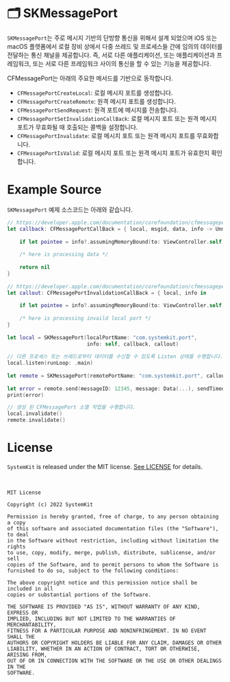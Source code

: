 # 🗂 SKMessagePort

`SKMessagePort`는 주로 메시지 기반의 단방향 통신을 위해서 설계 되었으며 iOS 또는 macOS 플렛폼에서 로컬 장비 상에서 다중 쓰레드 및 프로세스들 간에 임의의 데이터를 전달하는 통신 채널을 제공합니다. 즉, 서로 다른 애플리케이션, 또는 애플리케이션과 프레임워크, 또는 서로 다른 프레임워크 사이의 통신을 할 수 있는 기능을 제공합니다.

</p>

CFMessagePort는 아래의 주요한 메서드를 기반으로 동작합니다.

* `CFMessagePortCreateLocal`: 로컬 메시지 포트를 생성합니다.
* `CFMessagePortCreateRemote`: 원격 메시지 포트를 생성합니다.
* `CFMessagePortSendRequest`: 원격 포트에 메시지를 전송합니다.
* `CFMessagePortSetInvalidationCallBack`: 로컬 메시지 포트 또는 원격 메시지 포트가 무효화될 때 호출되는 콜백을 설정합니다.
* `CFMessagePortInvalidate`: 로컬 메시지 포트 또는 원격 메시지 포트를 무효화합니다.
* `CFMessagePortIsValid`: 로컬 메시지 포트 또는 원격 메시지 포트가 유효한지 확인합니다.

# Example Source

`SKMessagePort` 예제 소스코드는 아래와 같습니다.

```Swift
// https://developer.apple.com/documentation/corefoundation/cfmessageportcallback
let callback: CFMessagePortCallBack = { local, msgid, data, info -> Unmanaged<CFData>? in
            
    if let pointee = info?.assumingMemoryBound(to: ViewController.self).pointee { ... }
            
    /* here is processing data */
            
    return nil
}
        
// https://developer.apple.com/documentation/corefoundation/cfmessageportinvalidationcallback
let callout: CFMessagePortInvalidationCallBack = { local, info in
            
    if let pointee = info?.assumingMemoryBound(to: ViewController.self).pointee { ... } 
            
    /* here is processing invaild local port */
}
            
let local = SKMessagePort(localPortName: "com.systemkit.port",
                          info: self, callback, callout)
        
// 다른 프로세스 또는 쓰레드로부터 데이터를 수신할 수 있도록 Listen 상태를 수행합니다.
local.listen(runLoop: .main)
        
let remote = SKMessagePort(remotePortName: "com.systemkit.port", callout)
        
let error = remote.send(messageID: 12345, message: Data(...), sendTimeout: 1, recvTimeout: 1)
print(error)

// 생성 된 CFMessagePort 소멸 작업을 수행합니다.
local.invalidate()
remote.invalidate()
```

# License

`SystemKit` is released under the MIT license. [See LICENSE](https://github.com/ChangYeop-Yang/Apple-SystemKit/blob/main/LICENSE) for details.

</br>

```TEXT
MIT License

Copyright (c) 2022 SystemKit

Permission is hereby granted, free of charge, to any person obtaining a copy
of this software and associated documentation files (the "Software"), to deal
in the Software without restriction, including without limitation the rights
to use, copy, modify, merge, publish, distribute, sublicense, and/or sell
copies of the Software, and to permit persons to whom the Software is
furnished to do so, subject to the following conditions:

The above copyright notice and this permission notice shall be included in all
copies or substantial portions of the Software.

THE SOFTWARE IS PROVIDED "AS IS", WITHOUT WARRANTY OF ANY KIND, EXPRESS OR
IMPLIED, INCLUDING BUT NOT LIMITED TO THE WARRANTIES OF MERCHANTABILITY,
FITNESS FOR A PARTICULAR PURPOSE AND NONINFRINGEMENT. IN NO EVENT SHALL THE
AUTHORS OR COPYRIGHT HOLDERS BE LIABLE FOR ANY CLAIM, DAMAGES OR OTHER
LIABILITY, WHETHER IN AN ACTION OF CONTRACT, TORT OR OTHERWISE, ARISING FROM,
OUT OF OR IN CONNECTION WITH THE SOFTWARE OR THE USE OR OTHER DEALINGS IN THE
SOFTWARE.
```
